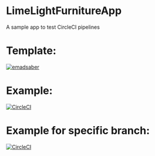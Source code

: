 # LimeLightFurnitureApp
A sample app to test CircleCI pipelines
# Template:
[![emadsaber](https://circleci.com/<VCS>/emadsaber/LimeLightFurnitureApp.svg?style=svg)](<LINK>)

# Example:
[![CircleCI](https://circleci.com/gh/circleci/circleci-docs.svg?style=svg)](https://circleci.com/gh/circleci/circleci-docs)

# Example for specific branch:
[![CircleCI](https://circleci.com/gh/circleci/circleci-docs/tree/main.svg?style=svg)](https://circleci.com/gh/circleci/circleci-docs/?branch=main)
